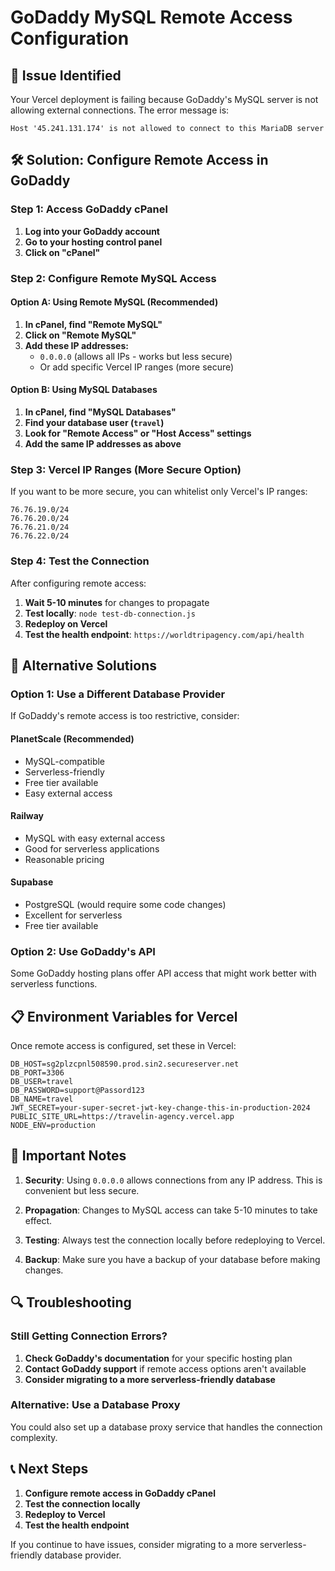 # GoDaddy MySQL Remote Access Configuration

## 🚨 Issue Identified

Your Vercel deployment is failing because GoDaddy's MySQL server is not allowing external connections. The error message is:

```
Host '45.241.131.174' is not allowed to connect to this MariaDB server
```

## 🛠️ Solution: Configure Remote Access in GoDaddy

### Step 1: Access GoDaddy cPanel

1. **Log into your GoDaddy account**
2. **Go to your hosting control panel**
3. **Click on "cPanel"**

### Step 2: Configure Remote MySQL Access

#### Option A: Using Remote MySQL (Recommended)

1. **In cPanel, find "Remote MySQL"**
2. **Click on "Remote MySQL"**
3. **Add these IP addresses:**
   - `0.0.0.0` (allows all IPs - works but less secure)
   - Or add specific Vercel IP ranges (more secure)

#### Option B: Using MySQL Databases

1. **In cPanel, find "MySQL Databases"**
2. **Find your database user (`travel`)**
3. **Look for "Remote Access" or "Host Access" settings**
4. **Add the same IP addresses as above**

### Step 3: Vercel IP Ranges (More Secure Option)

If you want to be more secure, you can whitelist only Vercel's IP ranges:

```
76.76.19.0/24
76.76.20.0/24
76.76.21.0/24
76.76.22.0/24
```

### Step 4: Test the Connection

After configuring remote access:

1. **Wait 5-10 minutes** for changes to propagate
2. **Test locally**: `node test-db-connection.js`
3. **Redeploy on Vercel**
4. **Test the health endpoint**: `https://worldtripagency.com/api/health`

## 🔧 Alternative Solutions

### Option 1: Use a Different Database Provider

If GoDaddy's remote access is too restrictive, consider:

#### PlanetScale (Recommended)
- MySQL-compatible
- Serverless-friendly
- Free tier available
- Easy external access

#### Railway
- MySQL with easy external access
- Good for serverless applications
- Reasonable pricing

#### Supabase
- PostgreSQL (would require some code changes)
- Excellent for serverless
- Free tier available

### Option 2: Use GoDaddy's API

Some GoDaddy hosting plans offer API access that might work better with serverless functions.

## 📋 Environment Variables for Vercel

Once remote access is configured, set these in Vercel:

```
DB_HOST=sg2plzcpnl508590.prod.sin2.secureserver.net
DB_PORT=3306
DB_USER=travel
DB_PASSWORD=support@Passord123
DB_NAME=travel
JWT_SECRET=your-super-secret-jwt-key-change-this-in-production-2024
PUBLIC_SITE_URL=https://travelin-agency.vercel.app
NODE_ENV=production
```

## 🚨 Important Notes

1. **Security**: Using `0.0.0.0` allows connections from any IP address. This is convenient but less secure.

2. **Propagation**: Changes to MySQL access can take 5-10 minutes to take effect.

3. **Testing**: Always test the connection locally before redeploying to Vercel.

4. **Backup**: Make sure you have a backup of your database before making changes.

## 🔍 Troubleshooting

### Still Getting Connection Errors?

1. **Check GoDaddy's documentation** for your specific hosting plan
2. **Contact GoDaddy support** if remote access options aren't available
3. **Consider migrating to a more serverless-friendly database**

### Alternative: Use a Database Proxy

You could also set up a database proxy service that handles the connection complexity.

## 📞 Next Steps

1. **Configure remote access in GoDaddy cPanel**
2. **Test the connection locally**
3. **Redeploy to Vercel**
4. **Test the health endpoint**

If you continue to have issues, consider migrating to a more serverless-friendly database provider.

